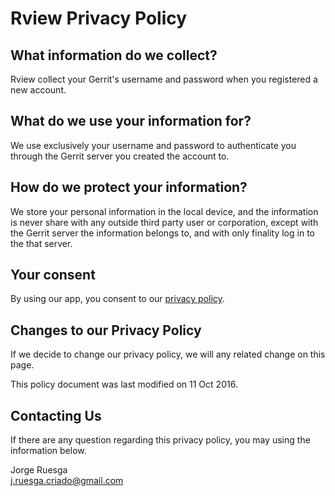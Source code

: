 Rview Privacy Policy
====================

What information do we collect?
-------------------------------
Rview collect your Gerrit's username and password when you registered
a new account.


What do we use your information for?
------------------------------------
We use exclusively your username and password to authenticate you
through the Gerrit server you created the account to.


How do we protect your information?
-----------------------------------
We store your personal information in the local device, and the information
is never share with any outside third party user or corporation, except with
the Gerrit server the information belongs to, and with only finality log in
to the that server.


Your consent
------------
By using our app, you consent to our [privacy policy](https://raw.githubusercontent.com/jruesga/rview/master/Privacy.md).


Changes to our Privacy Policy
-----------------------------
If we decide to change our privacy policy, we will any related change on
this page.

This policy document was last modified on 11 Oct 2016.


Contacting Us
-------------
If there are any question regarding this privacy policy, you may using the
information below.

Jorge Ruesga  
j.ruesga.criado@gmail.com
